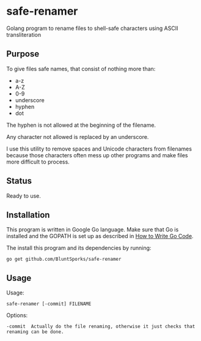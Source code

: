 # safe-renamer
Golang program to rename files to shell-safe characters using ASCII transliteration

## Purpose
To give files safe names, that consist of nothing more than:
* a-z
* A-Z
* 0-9
* underscore
* hyphen
* dot

The hyphen is not allowed at the beginning of the filename.

Any character not allowed is replaced by an underscore.

I use this utility to remove spaces and Unicode characters from filenames because those characters often mess up other
programs and make files more difficult to process.

## Status
Ready to use.

## Installation
This program is written in Google Go language. Make sure that Go is installed and the GOPATH is set up as described in
[How to Write Go Code](https://golang.org/doc/code.html).

The install this program and its dependencies by running:

    go get github.com/BluntSporks/safe-renamer

## Usage
Usage:

    safe-renamer [-commit] FILENAME

Options:

    -commit  Actually do the file renaming, otherwise it just checks that renaming can be done.

